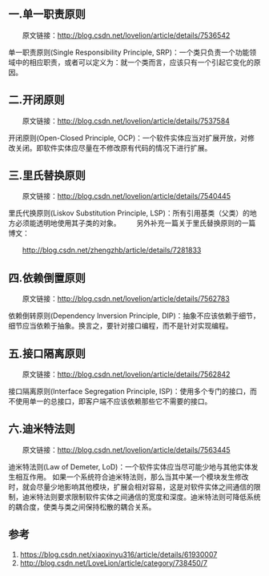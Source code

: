 
## 一.单一职责原则

　　原文链接：http://blog.csdn.net/lovelion/article/details/7536542

单一职责原则(Single Responsibility Principle, SRP)：一个类只负责一个功能领域中的相应职责，或者可以定义为：就一个类而言，应该只有一个引起它变化的原因。

## 二.开闭原则

　　原文链接：http://blog.csdn.net/lovelion/article/details/7537584

开闭原则(Open-Closed Principle, OCP)：一个软件实体应当对扩展开放，对修改关闭。即软件实体应尽量在不修改原有代码的情况下进行扩展。

## 三.里氏替换原则

　　原文链接：http://blog.csdn.net/lovelion/article/details/7540445

里氏代换原则(Liskov Substitution Principle, LSP)：所有引用基类（父类）的地方必须能透明地使用其子类的对象。
　　另外补充一篇关于里氏替换原则的一篇博文：

　　http://blog.csdn.net/zhengzhb/article/details/7281833

## 四.依赖倒置原则

　　原文链接：http://blog.csdn.net/lovelion/article/details/7562783

依赖倒转原则(Dependency Inversion  Principle, DIP)：抽象不应该依赖于细节，细节应当依赖于抽象。换言之，要针对接口编程，而不是针对实现编程。

## 五.接口隔离原则

　　原文链接：http://blog.csdn.net/lovelion/article/details/7562842

接口隔离原则(Interface  Segregation Principle, ISP)：使用多个专门的接口，而不使用单一的总接口，即客户端不应该依赖那些它不需要的接口。

## 六.迪米特法则

　　原文链接：http://blog.csdn.net/lovelion/article/details/7563445

迪米特法则(Law of  Demeter, LoD)：一个软件实体应当尽可能少地与其他实体发生相互作用。
      如果一个系统符合迪米特法则，那么当其中某一个模块发生修改时，就会尽量少地影响其他模块，扩展会相对容易，这是对软件实体之间通信的限制，迪米特法则要求限制软件实体之间通信的宽度和深度。迪米特法则可降低系统的耦合度，使类与类之间保持松散的耦合关系。

## 参考

1. https://blog.csdn.net/xiaoxinyu316/article/details/61930007
2. http://blog.csdn.net/LoveLion/article/category/738450/7